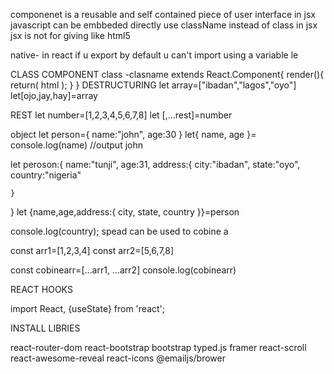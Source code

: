 componenet is a reusable and self contained piece of user interface
in jsx javascript can be embbeded directly
use className instead of class in jsx
jsx is not for giving like html5


native-
in react if u export by default u can't import using a variable le

CLASS COMPONENT
class -clasname extends React.Component{
    render(){
        return(
            html
        );
    }
}
DESTRUCTURING
let array=["ibadan","lagos","oyo"]
let[ojo,jay,hay]=array

REST
let number=[1,2,3,4,5,6,7,8]
let [,...rest]=number

object
let person={
    name:"john",
    age:30
}
let{
    name,
    age
}=
console.log(name) //output john

let peroson:{
    name:"tunji",
    age:31,
    address:{
        city:"ibadan",
        state:"oyo",
        country:"nigeria"

    }        

}
let {name,age,address:{
    city,
    state,
    country
}}=person

console.log(country);
spead can be used to cobine a

const arr1=[1,2,3,4]
const arr2=[5,6,7,8]

const cobinearr=[...arr1, ...arr2]
console.log(cobinearr)

REACT HOOKS


import React, {useState} from 'react';

INSTALL LIBRIES

react-router-dom
react-bootstrap bootstrap
typed.js
framer
react-scroll
react-awesome-reveal
react-icons
@emailjs/brower
